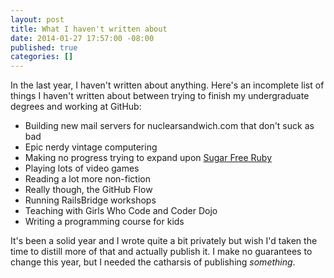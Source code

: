 ```yaml
---
layout: post
title: What I haven't written about
date: 2014-01-27 17:57:00 -08:00
published: true
categories: []
---
```


In the last year, I haven't written about anything. Here's an incomplete list of
things I haven't written about between trying to finish my undergraduate degrees
and working at GitHub:

* Building new mail servers for nuclearsandwich.com that don't suck as bad
* Epic nerdy vintage computering
* Making no progress trying to expand upon [Sugar Free Ruby](https://www.youtube.com/watch?v=SNbBC2pSiVw)
* Playing lots of video games
* Reading a lot more non-fiction
* Really though, the GitHub Flow
* Running RailsBridge workshops
* Teaching with Girls Who Code and Coder Dojo
* Writing a programming course for kids

It's been a solid year and I wrote quite a bit privately but wish I'd taken the
time to distill more of that and actually publish it. I make no guarantees to
change this year, but I needed the catharsis of publishing *something*.
